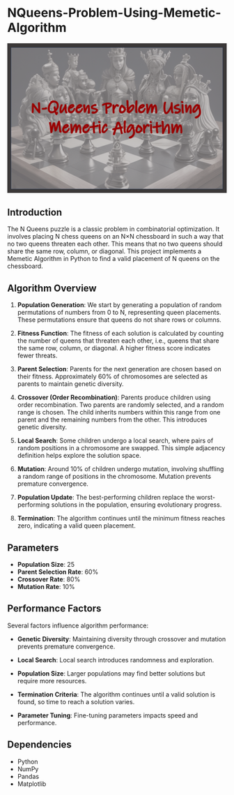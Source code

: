 # NQueens-Problem-Using-Memetic-Algorithm

![](pic.png)

## Introduction

The N Queens puzzle is a classic problem in combinatorial optimization. It involves placing N chess queens on an N×N chessboard in such a way that no two queens threaten each other. This means that no two queens should share the same row, column, or diagonal. This project implements a Memetic Algorithm in Python to find a valid placement of N queens on the chessboard.

## Algorithm Overview

1. **Population Generation**: We start by generating a population of random permutations of numbers from 0 to N, representing queen placements. These permutations ensure that queens do not share rows or columns.

2. **Fitness Function**: The fitness of each solution is calculated by counting the number of queens that threaten each other, i.e., queens that share the same row, column, or diagonal. A higher fitness score indicates fewer threats.

3. **Parent Selection**: Parents for the next generation are chosen based on their fitness. Approximately 60% of chromosomes are selected as parents to maintain genetic diversity.

4. **Crossover (Order Recombination)**: Parents produce children using order recombination. Two parents are randomly selected, and a random range is chosen. The child inherits numbers within this range from one parent and the remaining numbers from the other. This introduces genetic diversity.

5. **Local Search**: Some children undergo a local search, where pairs of random positions in a chromosome are swapped. This simple adjacency definition helps explore the solution space.

6. **Mutation**: Around 10% of children undergo mutation, involving shuffling a random range of positions in the chromosome. Mutation prevents premature convergence.

7. **Population Update**: The best-performing children replace the worst-performing solutions in the population, ensuring evolutionary progress.

8. **Termination**: The algorithm continues until the minimum fitness reaches zero, indicating a valid queen placement.

## Parameters

- **Population Size**: 25
- **Parent Selection Rate**: 60%
- **Crossover Rate**: 80%
- **Mutation Rate**: 10%

## Performance Factors

Several factors influence algorithm performance:

- **Genetic Diversity**: Maintaining diversity through crossover and mutation prevents premature convergence.

- **Local Search**: Local search introduces randomness and exploration.

- **Population Size**: Larger populations may find better solutions but require more resources.

- **Termination Criteria**: The algorithm continues until a valid solution is found, so time to reach a solution varies.

- **Parameter Tuning**: Fine-tuning parameters impacts speed and performance.

## Dependencies

- Python
- NumPy
- Pandas
- Matplotlib
